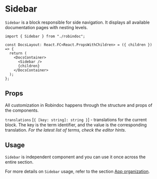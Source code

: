 # Sidebar

`Sidebar` is a block responsible for side navigation. It displays all available documentation pages with nesting levels.

```tsx filename="app/docs/layout.tsx"
import { Sidebar } from "./robindoc";

const DocsLayout: React.FC<React.PropsWithChildren> = ({ children }) => {
  return (
    <DocsContainer>
      <Sidebar />
      {children}
    </DocsContainer>
  );
};
```

## Props

All customization in Robindoc happens through the structure and props of the components.

`translations` [`{ [key: string]: string }`] - translations for the current block. The key is the term identifier, and the value is the corresponding translation. _For the latest list of terms, check the editor hints_.

## Usage

`Sidebar` is independent component and you can use it once across the entire section.

For more details on `Sidebar` usage, refer to the section [App organization](../../01-getting-started/04-app-organization.md).

